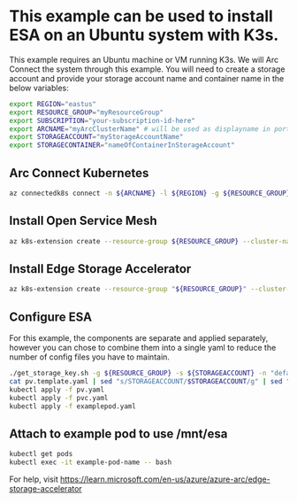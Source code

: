 # This example can be used to install ESA on an Ubuntu system with K3s. 

This example requires an Ubuntu machine or VM running K3s. We will Arc Connect the system through this example. 
You will need to create a storage account and provide your storage account name and container name in the below variables: 

```bash
export REGION="eastus"
export RESOURCE_GROUP="myResourceGroup"
export SUBSCRIPTION="your-subscription-id-here"
export ARCNAME="myArcClusterName" # will be used as displayname in portal
export STORAGEACCOUNT="myStorageAccountName"
export STORAGECONTAINER="nameOfContainerInStorageAccount"
```

## Arc Connect Kubernetes
```bash
az connectedk8s connect -n ${ARCNAME} -l ${REGION} -g ${RESOURCE_GROUP} --subscription ${SUBSCRIPTION}
```
## Install Open Service Mesh
```bash
az k8s-extension create --resource-group ${RESOURCE_GROUP} --cluster-name ${ARCNAME} --cluster-type connectedClusters --extension-type Microsoft.openservicemesh --scope cluster --name osm
```
## Install Edge Storage Accelerator
```bash
az k8s-extension create --resource-group "${RESOURCE_GROUP}" --cluster-name "${ARCNAME}" --cluster-type connectedClusters --name esa --extension-type microsoft.edgestorageaccelerator --config-file config.json
```
## Configure ESA 
For this example, the components are separate and applied separately, however you can chose to combine them into a single yaml to reduce the number of config files you have to maintain. 

```bash
./get_storage_key.sh -g ${RESOURCE_GROUP} -s ${STORAGEACCOUNT} -n "default"
cat pv.template.yaml | sed "s/STORAGEACCOUNT/$STORAGEACCOUNT/g" | sed "s/STORAGECONTAINER/$STORAGECONTAINER/g" > pv.yaml
kubectl apply -f pv.yaml
kubectl apply -f pvc.yaml
kubectl apply -f examplepod.yaml
```

## Attach to example pod to use /mnt/esa

```bash
kubectl get pods
kubectl exec -it example-pod-name -- bash
```

For help, visit https://learn.microsoft.com/en-us/azure/azure-arc/edge-storage-accelerator
